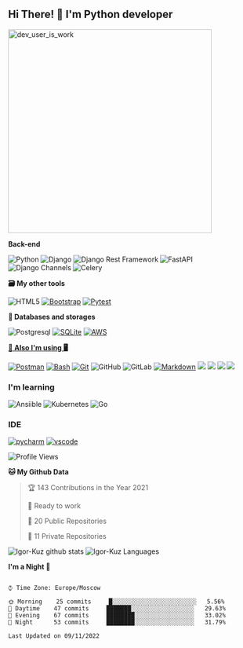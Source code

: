 <h2>Hi There! 👋 I'm Python developer</h2>


<img src="https://cdn.dribbble.com/users/962321/screenshots/2788167/gif_13.gif" width="415" alt="dev_user_is_work">


**Back-end**

![Python](https://img.shields.io/badge/-Python-black?style=flat-square&logo=Python)
![Django](https://img.shields.io/badge/-Django-0aad48?style=flat-square&logo=Django)
![Django Rest Framework](https://img.shields.io/badge/DRF-red?style=flat-square&logo=Django)
![FastAPI](https://img.shields.io/badge/-FastAPI-%2300C7B7?style=flat-square&logo=FastAPI)
![Django Channels](https://img.shields.io/badge/-Django_Channels-46a2f1?style=flat-square&logo=Django)
![Celery](https://img.shields.io/badge/-Celery-%2300C7B7?style=flat-square&logo=Celery)

**🗃 My other tools** 


![HTML5](https://img.shields.io/badge/-HTML5-%23E44D27?style=flat-square&logo=html5&logoColor=ffffff)
<a href="https://getbootstrap.com"><img alt="Bootstrap" src="https://img.shields.io/badge/Bootstrap-7952B3.svg?style=for-the-badge&logo=bootstrap&logoColor=white"></a>
 <a href="https://docs.pytest.org/"><img alt="Pytest" src="https://img.shields.io/badge/Pytest-0A9EDC.svg?style=for-the-badge&logo=pytest&logoColor=white"></a>
 


**🏦 Databases and storages**

![Postgresql](https://img.shields.io/badge/-Postgresql-%232c3e50?style=flat-square&logo=Postgresql)
<a href="https://www.sqlite.org/index.html"><img alt="SQLite" src ="https://img.shields.io/badge/SQLite-07405e.svg?style=for-the-badge&logo=sqlite&logoColor=white"></a>
<a href="https://aws.amazon.com"><img alt="AWS" src ="https://img.shields.io/badge/AWS-%23FF9900.svg?style=for-the-badge&logo=amazon-aws&logoColor=white">
</br>

**💽 Also I'm using 🖥**

<a href="https://www.postman.com"><img alt="Postman" src="https://img.shields.io/badge/Postman-FF6C37?style=for-the-badge&logo=postman&logoColor=white"></a>
<a href="https://www.gnu.org/software/bash/"><img alt="Bash" src="https://img.shields.io/badge/Bash-121011.svg?style=for-the-badge&logo=gnu-bash&logoColor=blue"></a>
<a href="https://git-scm.com"><img alt="Git" src ="https://img.shields.io/badge/Git-F05033.svg?style=for-the-badge&logo=git&logoColor=white"></a>
![GitHub](https://img.shields.io/badge/-GitHub-181717?style=flat-square&logo=github)
![GitLab](https://img.shields.io/badge/-GitLab-FCA121?style=flat-square&logo=gitlab)
<a href="https://github.com/adam-p/markdown-here/wiki/Markdown-Cheatsheet"><img alt="Markdown" src="https://img.shields.io/badge/Markdown-000000.svg?style=for-the-badge&logo=markdown&logoColor=white"></a>
<a href="https://ubuntu.com"><img src="https://img.shields.io/badge/-Ubuntu-black.svg?style=for-the-badge&logo=Ubuntu&logoColor=red"/></a>
<a href="https://www.docker.com"><img src="https://img.shields.io/badge/docker%20-%230db7ed.svg?style=for-the-badge&logo=docker&logoColor=white"/></a>
<a href="https://www.linux.org"><img src="https://img.shields.io/badge/-Linux-white.svg?style=for-the-badge&logo=Linux&logoColor=black"/></a>
<a href="https://nginx.org"><img src="https://img.shields.io/badge/-Nginx%20-%23009639.svg?style=for-the-badge&logo=nginx&logoColor=white"/></a> 
<a href="https://farath.com/content/images/2021/06/z1cd1n2e6g2i6492lkhh.jpg"></a>

### I'm learning


![Ansiible](https://avatars.steamstatic.com/faaf15f2a8174a968df1d960e643c79b8ec7d44c_medium.jpg)
![Kubernetes](https://fastenv.io/images/clients-logo/clients-logo-1.png)
![Go](https://img.shields.io/badge/-Go-grey?style=flat-square&logo=go)

### IDE

<p>
    <a href="https://www.jetbrains.com/ru-ru/pycharm/"><img alt="pycharm" src="https://img.shields.io/badge/pycharm-143?style=for-the-badge&logo=pycharm&logoColor=black&color=black&labelColor=green"></a>
    <a href="https://code.visualstudio.com"><img alt="vscode" src="https://img.shields.io/badge/VisualStudioCode-0078d7.svg?style=for-the-badge&logo=visual-studio-code&logoColor=white"></a>
</p>



<!--START_SECTION:waka-->
![Profile Views](http://img.shields.io/badge/Profile%20Views-95-blue)

**🐱 My Github Data** 

> 🏆 143 Contributions in the Year 2021
 > 
> 💼 Ready to work
 > 
> 📜 20 Public Repositories 
 > 
> 🔑 11 Private Repositories  
 > 



![Igor-Kuz github stats](https://github-readme-stats.vercel.app/api?username=Igor-Kuz&show_icons=true&theme=dracula&include_all_commits=true&count_private=true)
![Igor-Kuz Languages](https://github-readme-stats.vercel.app/api/top-langs/?username=Igor-Kuz&layout=compact&count_private=true&theme=gruvbox)


**I'm a Night 🦉** 

```text

⌚︎ Time Zone: Europe/Moscow

🌞 Morning    25 commits     █░░░░░░░░░░░░░░░░░░░░░░░░   5.56% 
🌆 Daytime    47 commits     ███████░░░░░░░░░░░░░░░░░░   29.63% 
🌃 Evening    67 commits     ████████░░░░░░░░░░░░░░░░░   33.02% 
🌙 Night      53 commits     ████████░░░░░░░░░░░░░░░░░   31.79%

```

```text
Last Updated on 09/11/2022

```
